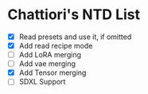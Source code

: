# Chattiori's NTD List
- [x] Read presets and use it, if omitted
- [x] Add read recipe mode
- [ ] Add LoRA merging
- [ ] Add vae merging
- [x] Add Tensor merging
- [ ] SDXL Support
